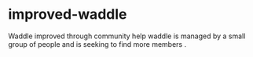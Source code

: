 # improved-waddle
Waddle improved through community help
waddle is managed by a small group of people
and is seeking to find more members
.
